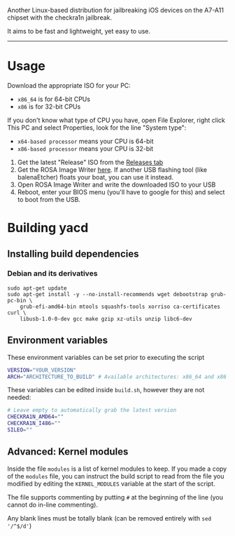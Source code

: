 Another Linux-based distribution for jailbreaking iOS devices on the A7-A11 chipset with the checkra1n jailbreak.

It aims to be fast and lightweight, yet easy to use.

-------
# Usage
Download the appropriate ISO for your PC:
- `x86_64` is for 64-bit CPUs
- `x86` is for 32-bit CPUs

If you don't know what type of CPU you have, open File Explorer, right click This PC and select Properties, look for the line "System type":
- `x64-based processor` means your CPU is 64-bit
- `x86-based processor` means your CPU is 32-bit

1. Get the latest "Release" ISO from the [Releases tab](https://github.com/extradummythicc/yacd/releases)
2. Get the ROSA Image Writer [here](http://wiki.rosalab.ru/en/images/6/62/RosaImageWriter-2.6.2-win.zip). If another USB flashing tool (like balenaEtcher) floats your boat, you can use it instead.
3. Open ROSA Image Writer and write the downloaded ISO to your USB
4. Reboot, enter your BIOS menu (you'll have to google for this) and select to boot from the USB.

# Building yacd
## Installing build dependencies
### Debian and its derivatives
```
sudo apt-get update
sudo apt-get install -y --no-install-recommends wget debootstrap grub-pc-bin \
    grub-efi-amd64-bin mtools squashfs-tools xorriso ca-certificates curl \
    libusb-1.0-0-dev gcc make gzip xz-utils unzip libc6-dev
```
## Environment variables
These environment variables can be set prior to executing the script
```bash
VERSION="YOUR_VERSION"
ARCH="ARCHITECTURE_TO_BUILD" # Available architectures: x86_64 and x86
```

These variables can be edited inside `build.sh`, however they are not needed:
```bash
# Leave empty to automatically grab the latest version
CHECKRA1N_AMD64=""
CHECKRA1N_I486=""
SILEO=""
```

## Advanced: Kernel modules
Inside the file `modules` is a list of kernel modules to keep. If you made a copy of the `modules` file, you can instruct the build script to read from the file you modified by editing the `KERNEL_MODULES` variable at the start of the script.

The file supports commenting by putting `#` at the beginning of the line (you cannot do in-line commenting). 

Any blank lines must be totally blank (can be removed entirely with `sed '/^$/d'`)




